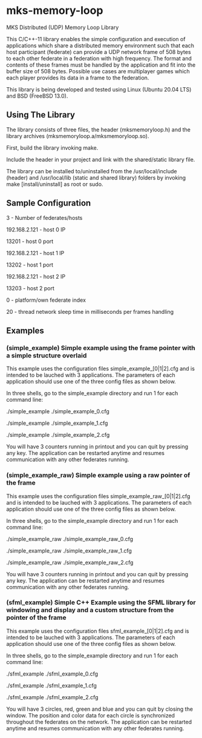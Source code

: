 # mks-memory-loop
MKS Distributed (UDP) Memory Loop Library


This C/C++-11 library enables the simple configuration and execution of applications which share a distributed memory environment such that each host participant (federate) can provide a UDP network frame of 508 bytes to each other federate in a federation with high frequency. 
The format and contents of these frames must be handled by the application and fit into the buffer size of 508 bytes. 
Possible use cases are multiplayer games which each player provides its data in a frame to the federation.


This library is being developed and tested using Linux (Ubuntu 20.04 LTS) and BSD (FreeBSD 13.0).

## Using The Library
The library consists of three files, the header (mksmemoryloop.h) and the library archives (mksmemoryloop.a/mksmemoryloop.so). 

First, build the library invoking make.

Include the header in your project and link with the shared/static library file. 

The library can be installed to/uninstalled from the /usr/local/include (header) and /usr/local/lib (static and shared library) folders by invoking  make [install/uninstall] as root or sudo. 

## Sample Configuration
3               - Number of federates/hosts

192.168.2.121   - host 0 IP

13201           - host 0 port

192.168.2.121   - host 1 IP

13202           - host 1 port

192.168.2.121   - host 2 IP

13203           - host 2 port

0               - platform/own federate index

20              - thread network sleep time in milliseconds per frames handling


## Examples

### (simple_example) Simple example using the frame pointer with a simple structure overlaid
This example uses the configuration files simple_example_[0|1|2].cfg and is intended to be lauched with 3 applications. The parameters of each application should use one of the three config files as shown below.

In three shells, go to the simple_example directory and run 1 for each command line:

./simple_example ./simple_example_0.cfg

./simple_example ./simple_example_1.cfg

./simple_example ./simple_example_2.cfg


You will have 3 counters running in printout and you can quit by pressing any key. The application can be restarted anytime and resumes communication with any other federates running.

### (simple_example_raw) Simple example using a raw pointer of the frame
This example uses the configuration files simple_example_raw_[0|1|2].cfg and is intended to be lauched with 3 applications. The parameters of each application should use one of the three config files as shown below.

In three shells, go to the simple_example directory and run 1 for each command line:

./simple_example_raw ./simple_example_raw_0.cfg

./simple_example_raw ./simple_example_raw_1.cfg

./simple_example_raw ./simple_example_raw_2.cfg


You will have 3 counters running in printout and you can quit by pressing any key. The application can be restarted anytime and resumes communication with any other federates running.

### (sfml_example) Simple C++ Example using the SFML library for windowing and display and a custom structure from the pointer of the frame
This example uses the configuration files sfml_example_[0|1|2].cfg and is intended to be lauched with 3 applications. The parameters of each application should use one of the three config files as shown below.

In three shells, go to the simple_example directory and run 1 for each command line:

./sfml_example ./sfml_example_0.cfg

./sfml_example ./sfml_example_1.cfg

./sfml_example ./sfml_example_2.cfg


You will have 3 circles, red, green and blue and you can quit by closing the window. The position and color data for each circle is synchronized throughout the federates on the network. The application can be restarted anytime and resumes communication with any other federates running.


